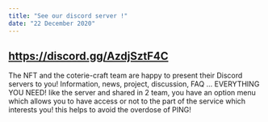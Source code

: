 ```yaml
---
title: "See our discord server !"
date: "22 December 2020"
---
```

https://discord.gg/AzdjSztF4C 
---
The NFT and the coterie-craft team are happy to present their Discord servers to you! Information, news, project, discussion, FAQ ... EVERYTHING YOU NEED! like the server and shared in 2 team, you have an option menu which allows you to have access or not to the part of the service which interests you! this helps to avoid the overdose of PING!
